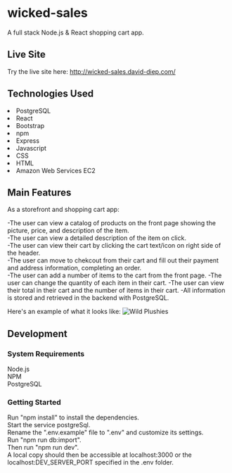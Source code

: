 # wicked-sales
 A full stack Node.js &amp; React shopping cart app.

 ## Live Site
 Try the live site here: http://wicked-sales.david-diep.com/
 
 ## Technologies Used
 <li>PostgreSQL</li>
 <li>React</li>
 <li>Bootstrap</li>
 <li>npm</li>
 <li>Express</li>
 <li>Javascript</li>
 <li>CSS</li>
 <li>HTML</li>
 <li>Amazon Web Services EC2</li>
 
 ## Main Features
 As a storefront and shopping cart app:  
 
  -The user can view a catalog of products on the front page showing the picture, price, and description of the item.  
  -The user can view a detailed description of the item on click.  
  -The user can view their cart by clicking the cart text/icon on right side of the header.  
  -The user can move to chekcout from their cart and fill out their payment and address information, completing an order.  
  -The user can add a number of items to the cart from the front page.
  -The user can change the quantity of each item in their cart.
  -The user can view their total in their cart and the number of items in their cart.
  -All information is stored and retrieved in the backend with PostgreSQL.  
  
  Here's an example of what it looks like: ![Wild Plushies](https://i.imgur.com/nrZcW0R.png "Wild Plushies") 
 
## Development  
### System Requirements  
 Node.js  
 NPM  
 PostgreSQL
 
 ### Getting Started
 Run "npm install" to install the dependencies.   
 Start the service postgreSql.    
 Rename the ".env.example" file to ".env" and customize its settings.   
 Run "npm run db:import".   
 Then run "npm run dev".   
 A local copy should then be accessible at localhost:3000 or the localhost:DEV_SERVER_PORT specified in the .env folder.  

 
  
 
